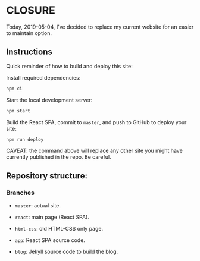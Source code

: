 # CLOSURE

Today, 2019-05-04, I've decided to replace my current website for an easier to maintain option.

## Instructions

Quick reminder of how to build and deploy this site:

Install required dependencies:
```bash
npm ci
```

Start the local development server:
```bash
npm start
```

Build the React SPA, commit to `master`, and push to GitHub to deploy your site:
```bash
npm run deploy
```
CAVEAT: the command above will replace any other site you might have currently published in the repo. Be careful.

## Repository structure:

### Branches

* `master`: actual site.
* `react`: main page (React SPA).
* `html-css`: old HTML-CSS only page.

* `app`: React SPA source code.
* `blog`: Jekyll source code to build the blog.
